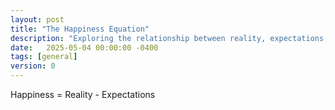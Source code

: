 ```yaml
---
layout: post
title: "The Happiness Equation"
description: "Exploring the relationship between reality, expectations, and happiness."
date:   2025-05-04 00:00:00 -0400
tags: [general]
version: 0
---
```


Happiness = Reality - Expectations 
